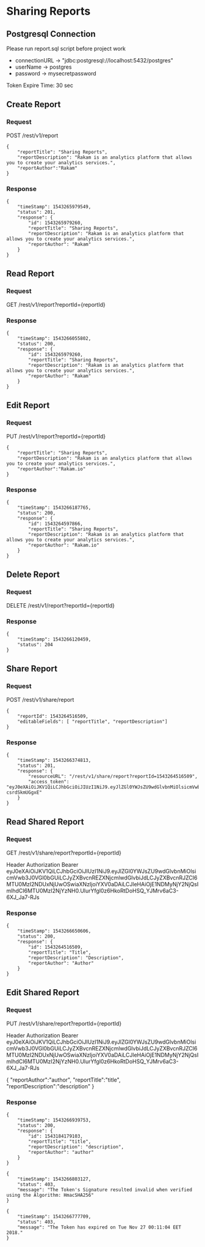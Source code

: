 # Sharing Reports

## Postgresql Connection

Please run report.sql script before project work

* connectionURL -> "jdbc:postgresql://localhost:5432/postgres"
* userName -> postgres
* password -> mysecretpassword

Token Expire Time: 30 sec

## Create Report

### Request

POST /rest/v1/report

```
{
	"reportTitle": "Sharing Reports",
	"reportDescription": "Rakam is an analytics platform that allows you to create your analytics services.",
	"reportAuthor":"Rakam"
}
```

### Response

```
{
    "timeStamp": 1543265979549,
    "status": 201,
    "response": {
        "id": 1543265979260,
        "reportTitle": "Sharing Reports",
        "reportDescription": "Rakam is an analytics platform that allows you to create your analytics services.",
        "reportAuthor": "Rakam"
    }
}
```

## Read Report

### Request

GET /rest/v1/report?reportId={reportId}

### Response
```
{
    "timeStamp": 1543266055802,
    "status": 200,
    "response": {
        "id": 1543265979260,
        "reportTitle": "Sharing Reports",
        "reportDescription": "Rakam is an analytics platform that allows you to create your analytics services.",
        "reportAuthor": "Rakam"
    }
}
```

## Edit Report

### Request

PUT /rest/v1/report?reportId={reportId}

```
{
	"reportTitle": "Sharing Reports",
	"reportDescription": "Rakam is an analytics platform that allows you to create your analytics services.",
	"reportAuthor":"Rakam.io"
}
```

### Response 

```
{
    "timeStamp": 1543266187765,
    "status": 200,
    "response": {
        "id": 1543264597866,
        "reportTitle": "Sharing Reports",
        "reportDescription": "Rakam is an analytics platform that allows you to create your analytics services.",
        "reportAuthor": "Rakam.io"
    }
}
```

## Delete Report

### Request

DELETE /rest/v1/report?reportId={reportId}

### Response

```
{
    "timeStamp": 1543266120459,
    "status": 204
}
```

## Share Report

### Request

POST /rest/v1/share/report

```
{
	"reportId": 1543264516509,
	"editableFields": [ "reportTitle", "reportDescription"]
}
```

### Response

```
{
    "timeStamp": 1543266374813,
    "status": 201,
    "response": {
        "resourceURL": "/rest/v1/share/report?reportId=1543264516509",
        "access_token": "eyJ0eXAiOiJKV1QiLCJhbGciOiJIUzI1NiJ9.eyJlZGl0YWJsZU9wdGlvbnMiOlsicmVwb3J0VGl0bGUiLCJyZXBvcnREZXNjcmlwdGlvbiJdLCJyZXBvcnRJZCI6MTU0MzI2NDUxNjUwOSwiaXNzIjoiYXV0aDAiLCJleHAiOjE1NDMyNjY0MDMsImlhdCI6MTU0MzI2NjM3M30.wiZqagc_WvfRDrddHQLYwn85oQlTiq-csrdSkmUGgxE"
    }
}
```

## Read Shared Report

### Request 

GET /rest/v1/share/report?reportId={reportId}

Header Authorization Bearer eyJ0eXAiOiJKV1QiLCJhbGciOiJIUzI1NiJ9.eyJlZGl0YWJsZU9wdGlvbnMiOlsicmVwb3J0VGl0bGUiLCJyZXBvcnREZXNjcmlwdGlvbiJdLCJyZXBvcnRJZCI6MTU0MzI2NDUxNjUwOSwiaXNzIjoiYXV0aDAiLCJleHAiOjE1NDMyNjY2NjQsImlhdCI6MTU0MzI2NjYzNH0.UlurYfgl0z6HkoRtDoHSQ_YJMrv6aC3-6XJ_Ja7-RJs

### Response

```
{
    "timeStamp": 1543266650606,
    "status": 200,
    "response": {
        "id": 1543264516509,
        "reportTitle": "Title",
        "reportDescription": "Description",
        "reportAuthor": "Author"
    }
}
```

## Edit Shared Report

### Request

PUT /rest/v1/share/report?reportId={reportId}

Header Authorization Bearer eyJ0eXAiOiJKV1QiLCJhbGciOiJIUzI1NiJ9.eyJlZGl0YWJsZU9wdGlvbnMiOlsicmVwb3J0VGl0bGUiLCJyZXBvcnREZXNjcmlwdGlvbiJdLCJyZXBvcnRJZCI6MTU0MzI2NDUxNjUwOSwiaXNzIjoiYXV0aDAiLCJleHAiOjE1NDMyNjY2NjQsImlhdCI6MTU0MzI2NjYzNH0.UlurYfgl0z6HkoRtDoHSQ_YJMrv6aC3-6XJ_Ja7-RJs

{
	"reportAuthor":"author",
    "reportTitle":"title",
    "reportDescription":"description"
}

### Response

```
{
    "timeStamp": 1543266939753,
    "status": 200,
    "response": {
        "id": 1543184179103,
        "reportTitle": "title",
        "reportDescription": "description",
        "reportAuthor": "author"
    }
}
```

```
{
    "timeStamp": 1543266803127,
    "status": 403,
    "message": "The Token's Signature resulted invalid when verified using the Algorithm: HmacSHA256"
}
```

```
{
    "timeStamp": 1543266777709,
    "status": 403,
    "message": "The Token has expired on Tue Nov 27 00:11:04 EET 2018."
}
```
